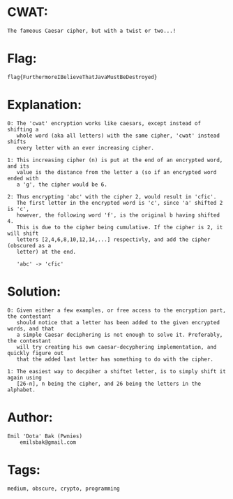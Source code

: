 CWAT:
========
	The fameous Caesar cipher, but with a twist or two...!


Flag:
=====
	flag{FurthermoreIBelieveThatJavaMustBeDestroyed}


Explanation:
=========
	0: The 'cwat' encryption works like caesars, except instead of shifting a
	   whole word (aka all letters) with the same cipher, 'cwat' instead shifts
	   every letter with an ever increasing cipher.

	1: This increasing cipher (n) is put at the end of an encrypted word, and its
	   value is the distance from the letter a (so if an encrypted word ended with
	   a 'g', the cipher would be 6.

	2: Thus encrypting 'abc' with the cipher 2, would result in 'cfic'.
	   The first letter in the encrypted word is 'c', since 'a' shifted 2 is 'c',
	   however, the following word 'f', is the original b having shifted 4.
	   This is due to the cipher being cumulative. If the cipher is 2, it will shift
	   letters [2,4,6,8,10,12,14,...] respectivly, and add the cipher (obscured as a
	   letter) at the end.

	   'abc' -> 'cfic'


Solution:
=========
	0: Given either a few examples, or free access to the encryption part, the contestant
	   should notice that a letter has been added to the given encrypted words, and that
	   a simple Caesar deciphering is not enough to solve it. Preferably, the contestant
	   will try creating his own caesar-decyphering implementation, and quickly figure out
	   that the added last letter has something to do with the cipher.

	1: The easiest way to decpiher a shiftet letter, is to simply shift it again using
	   [26-n], n being the cipher, and 26 being the letters in the alphabet.


Author:
=======
	Emil 'Dota' Bak (Pwnies)
		emilsbak@gmail.com


Tags:
=====
	medium, obscure, crypto, programming